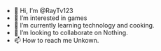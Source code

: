 - 👋 Hi, I’m @RayTv123
- 👀 I’m interested in games
- 🌱 I’m currently learning technology and cooking.
- 💞️ I’m looking to collaborate on Nothing.
- 📫 How to reach me Unkown.

<!---
RayTv123/RayTv123 is a ✨ special ✨ repository because its `README.md` (this file) appears on your GitHub profile.
You can click the Preview link to take a look at your changes.
--->
